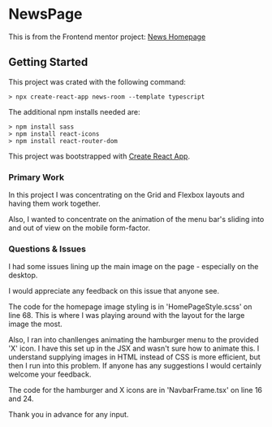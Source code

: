 # NewsPage
This is from the Frontend mentor project:
[News Homepage](https://www.frontendmentor.io/challenges/news-homepage-H6SWTa1MFl/hub)

## Getting Started 

This project was crated with the following command:

```
> npx create-react-app news-room --template typescript
```

The additional npm installs needed are:

```
> npm install sass
> npm install react-icons
> npm install react-router-dom
```

This project was bootstrapped with [Create React App](https://github.com/facebook/create-react-app).

### Primary Work

In this project I was concentrating on the Grid and Flexbox layouts and having them work together.

Also, I wanted to concentrate on the animation of the menu bar's sliding into and out of view on the mobile form-factor.

### Questions & Issues

I had some issues lining up the main image on the page - especially on the desktop.

I would appreciate any feedback on this issue that anyone see.

The code for the homepage image styling is in 'HomePageStyle.scss' on line 68. This is where I was playing around with the layout for the large image the most.

Also, I ran into chanllenges animating the hamburger menu to the provided 'X' icon. I have this set up in the JSX and wasn't sure how to animate this. I understand supplying images in HTML instead of CSS is more efficient, but then I run into this problem.  If anyone has any suggestions I would certainly welcome your feedback.

The code for the hamburger and X icons are in 'NavbarFrame.tsx' on line 16 and 24.

Thank you in advance for any input.